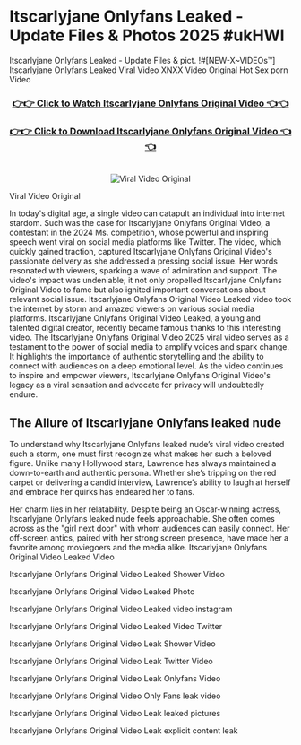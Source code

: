 # Itscarlyjane Onlyfans Leaked - Update Files & Photos 2025 #ukHWl

Itscarlyjane Onlyfans Leaked - Update Files & pict. !#[NEW-X~VIDEOs™] Itscarlyjane Onlyfans Leaked Viral Video XNXX Video Original Hot Sex porn Video
<br>
<div align="center">
<h3><a href="https://links2leaks.com?utm_source=itscarlyjane&utm_medium=gitlong" rel="nofollow">👉👉 Click to Watch Itscarlyjane Onlyfans Original Video 👈👈</a></h3>
<h3><a href="https://links2leaks.com?utm_source=itscarlyjane&utm_medium=gitlong" rel="nofollow">👉👉 Click to Download Itscarlyjane Onlyfans Original Video 👈👈</a></h3>
<br>
<a href="https://links2leaks.com?utm_source=itscarlyjane&utm_medium=gitlong" rel="nofollow"><img src="https://i.ibb.co/Gkj2r4b/banner.png" alt="Viral Video Original" style="max-width: 100%; display: inline-block;" data-target="animated-image.originalImage"></a>
</div>

Viral Video Original

In today's digital age, a single video can catapult an individual into internet stardom. Such was the case for Itscarlyjane Onlyfans Original Video, a contestant in the 2024 Ms. competition, whose powerful and inspiring speech went viral on social media platforms like Twitter.
The video, which quickly gained traction, captured Itscarlyjane Onlyfans Original Video's passionate delivery as she addressed a pressing social issue. Her words resonated with viewers, sparking a wave of admiration and support. The video's impact was undeniable; it not only propelled Itscarlyjane Onlyfans Original Video to fame but also ignited important conversations about relevant social issue.
Itscarlyjane Onlyfans Original Video Leaked video took the internet by storm and amazed viewers on various social media platforms. Itscarlyjane Onlyfans Original Video Leaked, a young and talented digital creator, recently became famous thanks to this interesting video.
The Itscarlyjane Onlyfans Original Video 2025 viral video serves as a testament to the power of social media to amplify voices and spark change. It highlights the importance of authentic storytelling and the ability to connect with audiences on a deep emotional level. As the video continues to inspire and empower viewers, Itscarlyjane Onlyfans Original Video's legacy as a viral sensation and advocate for privacy will undoubtedly endure.

<h2>The Allure of Itscarlyjane Onlyfans leaked nude</h2>


To understand why Itscarlyjane Onlyfans leaked nude’s viral video created such a storm, one must first recognize what makes her such a beloved figure. Unlike many Hollywood stars, Lawrence has always maintained a down-to-earth and authentic persona. Whether she’s tripping on the red carpet or delivering a candid interview, Lawrence’s ability to laugh at herself and embrace her quirks has endeared her to fans.

Her charm lies in her relatability. Despite being an Oscar-winning actress, Itscarlyjane Onlyfans leaked nude feels approachable. She often comes across as the "girl next door" with whom audiences can easily connect. Her off-screen antics, paired with her strong screen presence, have made her a favorite among moviegoers and the media alike.
Itscarlyjane Onlyfans Original Video Leaked Video

Itscarlyjane Onlyfans Original Video Leaked Shower Video

Itscarlyjane Onlyfans Original Video Leaked Photo

Itscarlyjane Onlyfans Original Video Leaked video instagram

Itscarlyjane Onlyfans Original Video Leaked Video Twitter

Itscarlyjane Onlyfans Original Video Leak Shower Video

Itscarlyjane Onlyfans Original Video Leak Twitter Video

Itscarlyjane Onlyfans Original Video Leak Onlyfans Video

Itscarlyjane Onlyfans Original Video Only Fans leak video

Itscarlyjane Onlyfans Original Video Leak leaked pictures

Itscarlyjane Onlyfans Original Video Leak explicit content leak